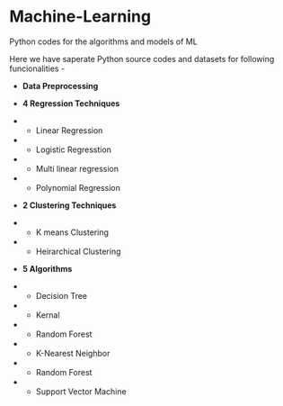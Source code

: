 # Machine-Learning
Python codes for the algorithms and models of ML

Here we have saperate Python source codes and datasets for following funcionalities -
- **Data Preprocessing**

- **4 Regression Techniques**
- - Linear Regression
- - Logistic Regresstion
- - Multi linear regression
- - Polynomial Regression

- **2 Clustering Techniques**
- - K means Clustering
- - Heirarchical Clustering

- **5 Algorithms**
- - Decision Tree
- - Kernal
- - Random Forest
- - K-Nearest Neighbor
- - Random Forest
- - Support Vector Machine
